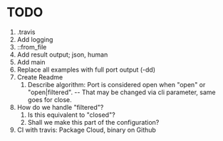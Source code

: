 # TODO

1. .travis
1. Add logging
1. ::from_file
1. Add result output; json, human
1. Add main
1. Replace all examples with full port output (-dd)
1. Create Readme
    1. Describe algorithm: Port is considered open when "open" or "open|filtered". -- That may be changed via cli parameter, same goes for close.
1. How do we handle "filtered"?
    1. Is this equivalent to "closed"?
    1. Shall we make this part of the configuration? 
1. CI with travis: Package Cloud, binary on Github

